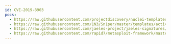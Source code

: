 ```yaml
---
id: CVE-2019-8903
pocs:
  - https://raw.githubusercontent.com/projectdiscovery/nuclei-templates/master/cves/2019/CVE-2019-8903.yaml
  - https://raw.githubusercontent.com/1N3/Sn1per/master/templates/active/CVE-2019-8903_-_Totaljs_Unathenticated_Directory_Traversal.sh
  - https://raw.githubusercontent.com/jaeles-project/jaeles-signatures/master/cves/totaljs-path-traversal-cve-2019-8903.yaml
  - https://raw.githubusercontent.com/rapid7/metasploit-framework/master/modules/auxiliary/scanner/http/totaljs_traversal.rb
---
```

